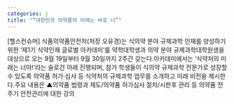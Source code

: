```yaml
---
categories: j
title: "“대한민국 의약품의 미래는 바로 너”"
---
```

[헬스컨슈머] 식품의약품안전처(처장 오유경)는 식의약 분야 규제과학 인재를 양성하기 위한 ‘제1기 식약인재 글로벌 아카데미’를 약학대학생과 의약 분야 규제과학대학원생을 대상으로 오는 9월 19일부터 9월 30일까지 2주간 갖는다.아카데미에서는 ‘식약처의 미래는 너야!’라는 슬로건 아래 진행되며, 참가 학생들이 식의약 규제과학 전문가로 성장할 수 있도록 의약품 허가·심사 등 식약처의 규제과학 업무를 소개하고 미래 비전을 제시한다.주요 내용은 ▲의약품 법령과 제도/의약품 허가심사 절차/시판후 관리 등 의약품 전주기 안전관리에 대한 강의